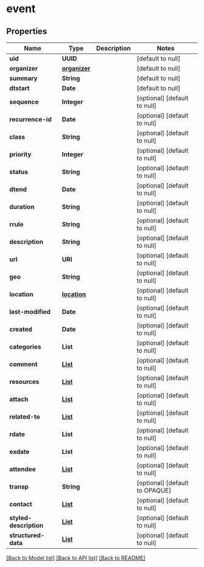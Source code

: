 # event
## Properties

Name | Type | Description | Notes
------------ | ------------- | ------------- | -------------
**uid** | **UUID** |  | [default to null]
**organizer** | [**organizer**](organizer.md) |  | [default to null]
**summary** | **String** |  | [default to null]
**dtstart** | **Date** |  | [default to null]
**sequence** | **Integer** |  | [optional] [default to null]
**recurrence-id** | **Date** |  | [optional] [default to null]
**class** | **String** |  | [optional] [default to null]
**priority** | **Integer** |  | [optional] [default to null]
**status** | **String** |  | [optional] [default to null]
**dtend** | **Date** |  | [optional] [default to null]
**duration** | **String** |  | [optional] [default to null]
**rrule** | **String** |  | [optional] [default to null]
**description** | **String** |  | [optional] [default to null]
**url** | **URI** |  | [optional] [default to null]
**geo** | **String** |  | [optional] [default to null]
**location** | [**location**](location.md) |  | [optional] [default to null]
**last-modified** | **Date** |  | [optional] [default to null]
**created** | **Date** |  | [optional] [default to null]
**categories** | **List** |  | [optional] [default to null]
**comment** | [**List**](comment.md) |  | [optional] [default to null]
**resources** | [**List**](resource.md) |  | [optional] [default to null]
**attach** | [**List**](attachment.md) |  | [optional] [default to null]
**related-to** | [**List**](related.md) |  | [optional] [default to null]
**rdate** | **List** |  | [optional] [default to null]
**exdate** | **List** |  | [optional] [default to null]
**attendee** | [**List**](attendee.md) |  | [optional] [default to null]
**transp** | **String** |  | [optional] [default to OPAQUE]
**contact** | [**List**](contact.md) |  | [optional] [default to null]
**styled-description** | [**List**](styledDescription.md) |  | [optional] [default to null]
**structured-data** | [**List**](structuredData.md) |  | [optional] [default to null]

[[Back to Model list]](../README.md#documentation-for-models) [[Back to API list]](../README.md#documentation-for-api-endpoints) [[Back to README]](../README.md)

